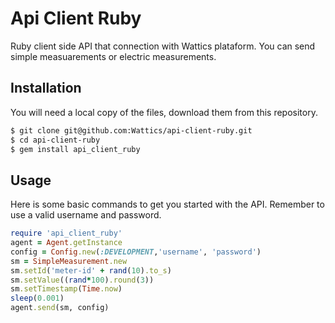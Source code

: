 # Api Client Ruby

Ruby client side API that connection with Wattics plataform. You can send simple measuarements or electric measurements.

## Installation

You will need a local copy of the files, download them from this repository.

```sh
$ git clone git@github.com:Wattics/api-client-ruby.git
$ cd api-client-ruby
$ gem install api_client_ruby
```

## Usage

Here is some basic commands to get you started with the API. Remember to use a valid username and password.

```ruby
require 'api_client_ruby'
agent = Agent.getInstance
config = Config.new(:DEVELOPMENT,'username', 'password')
sm = SimpleMeasurement.new
sm.setId('meter-id' + rand(10).to_s)
sm.setValue((rand*100).round(3))
sm.setTimestamp(Time.now)
sleep(0.001)
agent.send(sm, config)
```
